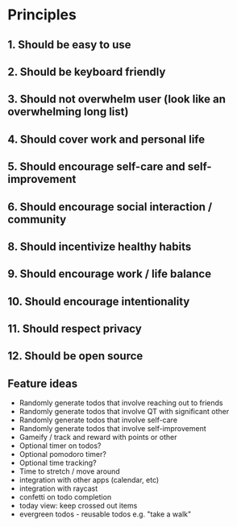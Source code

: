 # Principles

## 1. Should be easy to use
## 2. Should be keyboard friendly
## 3. Should not overwhelm user (look like an overwhelming long list)
## 4. Should cover work and personal life
## 5. Should encourage self-care and self-improvement
## 6. Should encourage social interaction / community
## 8. Should incentivize healthy habits
## 9. Should encourage work / life balance
## 10. Should encourage intentionality
## 11. Should respect privacy
## 12. Should be open source


## Feature ideas
- Randomly generate todos that involve reaching out to friends
- Randomly generate todos that involve QT with significant other
- Randomly generate todos that involve self-care
- Randomly generate todos that involve self-improvement
- Gameify / track and reward with points or other
- Optional timer on todos?
- Optional pomodoro timer?
- Optional time tracking?
- Time to stretch / move around
- integration with other apps (calendar, etc)
- integration with raycast
- confetti on todo completion
- today view: keep crossed out items
- evergreen todos - reusable todos e.g. "take a walk"